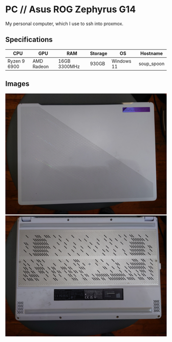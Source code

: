 # PC // Asus ROG Zephyrus G14

My personal computer, which I use to ssh into proxmox.

## Specifications

| CPU          | GPU        | RAM          | Storage | OS         | Hostname   |
| ------------ | ---------- | ------------ | ------- | ---------- | ---------  |
| Ryzen 9 6900 | AMD Radeon | 16GB 3300MHz | 930GB   | Windows 11 | soup_spoon |

## Images

![Gaming PC](/images/Zep_Front.JPG)
![Gaming PC](/images/Zep_Bot.JPG)



